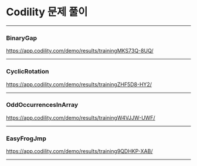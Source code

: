 # Codility 문제 풀이

---
### BinaryGap
  
https://app.codility.com/demo/results/trainingMKS73Q-8UQ/

---

### CyclicRotation

https://app.codility.com/demo/results/trainingZHF5D8-HY2/

---

### OddOccurrencesInArray

https://app.codility.com/demo/results/trainingW4VJJW-UWF/

---

### EasyFrogJmp

https://app.codility.com/demo/results/training9QDHKP-XAB/

---